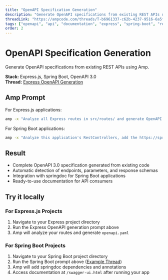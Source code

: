 ```yaml
---
title: "OpenAPI Specification Generation"
description: "Generate OpenAPI specifications from existing REST APIs using Amp with Express.js and Spring Boot applications."
threadLink: "https://ampcode.com/threads/T-b6961337-c62b-4237-9516-6a5f1f255112"
tags: ["openapi", "api", "documentation", "express", "spring-boot", "rest", "swagger"]
order: 2
---
```


# OpenAPI Specification Generation

Generate OpenAPI specifications from existing REST APIs using Amp.

**Stack:** Express.js, Spring Boot, OpenAPI 3.0  
**Thread:** [Express OpenAPI Generation](https://ampcode.com/threads/T-b6961337-c62b-4237-9516-6a5f1f255112)

## Amp Prompt

For Express.js applications:
```bash
amp -x "Analyze all Express routes in src/routes/ and generate OpenAPI documentation"
```

For Spring Boot applications:
```bash
amp -x "Analyze this application's RestControllers, add the https://springdoc.org/ plugin and ensure all endpoints are properly annotated"
```

## Result

- Complete OpenAPI 3.0 specification generated from existing code
- Automatic detection of endpoints, parameters, and response schemas
- Integration with springdoc for Spring Boot applications
- Ready-to-use documentation for API consumers

## Try it locally

### For Express.js Projects

1. Navigate to your Express project directory
2. Run the Express OpenAPI generation prompt above
3. Amp will analyze your routes and generate `openapi.yaml`

### For Spring Boot Projects  

1. Navigate to your Spring Boot project directory  
2. Run the Spring Boot prompt above ([Example Thread](https://ampcode.com/threads/T-8ad6b9be-3e3c-492e-ab19-30e989076933))
3. Amp will add springdoc dependencies and annotations
4. Access documentation at `/swagger-ui.html` after running your app
